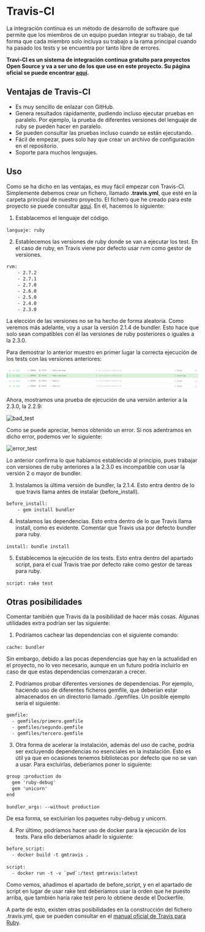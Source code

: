 # Travis-CI

La integración continua es un método de desarrollo de software que permite que los miembros de un equipo puedan integrar su trabajo, de tal forma que cada miembro solo incluya su trabajo a la rama principal cuando ha pasado los tests y se encuentra por tanto libre de errores.

**Travi-CI es un sistema de integración continua gratuito para proyectos Open Source y va a ser uno de los que use en este proyecto. Su página oficial se puede encontrar [aquí](https://travis-ci.com/).**

## Ventajas de Travis-CI

- Es muy sencillo de enlazar con GitHub.
- Genera resultados rápidamente, pudiendo incluso ejecutar pruebas en paralelo. Por ejemplo, la prueba de diferentes versiones del lenguaje de ruby se pueden hacer en paralelo.
- Se pueden consultar las pruebas incluso cuando se están ejecutando.
- Fácil de empezar, pues solo hay que crear un archivo de configuración en el repositorio.
- Soporte para muchos lenguajes.

## Uso

Como se ha dicho en las ventajas, es muy fácil empezar con Travis-CI. Simplemente debemos crear un fichero, llamado **.travis.yml**, que esté en la carpeta principal de nuestro proyecto. El fichero que he creado para este proyecto se puede consultar [aquí](https://github.com/joseegc10/get-match/blob/master/.travis.yml). En él, hacemos lo siguiente:

1. Establacemos el lenguaje del código.

`languaje: ruby`

2. Establecemos las versiones de ruby donde se van a ejecutar los test. En el caso de ruby, en Travis viene por defecto usar rvm como gestor de versiones.

```
rvm:
    - 2.7.2
    - 2.7.1
    - 2.7.0
    - 2.6.0
    - 2.5.0
    - 2.4.0
    - 2.3.0
```

La elección de las versiones no se ha hecho de forma aleatoria. Como veremos más adelante, voy a usar la versión 2.1.4 de bundler. Esto hace que solo sean compatibles con él las versiones de ruby posteriores o iguales a la 2.3.0.

Para demostrar lo anterior muestro en primer lugar la correcta ejecución de los tests con las versiones anteriores:

![ok_test](https://github.com/joseegc10/get-match/blob/master/docs/img/travis/ok_version.png)

Ahora, mostramos una prueba de ejecución de una versión anterior a la 2.3.0, la 2.2.9:

![bad_test](https://github.com/joseegc10/get-match/blob/master/docs/img/travis/bad_version.png)

Como se puede apreciar, hemos obtenido un error. Si nos adentramos en dicho error, podemos ver lo siguiente:

![error_test](https://github.com/joseegc10/get-match/blob/master/docs/img/travis/error_version.png)

Lo anterior confirma lo que habíamos establecido al principio, pues trabajar con versiones de ruby anteriores a la 2.3.0 es incompatible con usar la versión 2 o mayor de bundler.

3. Instalamos la última versión de bundler, la 2.1.4. Esto entra dentro de lo que travis llama antes de instalar (before_install).

```
before_install:
    - gem install bundler
```

4. Instalamos las dependencias. Esto entra dentro de lo que Travis llama install, como es evidente. Comentar que Travis usa por defecto bundler para ruby.

`install: bundle install`

5. Establecemos la ejecución de los tests. Esto entra dentro del apartado script, para el cual Travis trae por defecto rake como gestor de tareas para ruby.

`script: rake test`

## Otras posibilidades

Comentar también que Travis da la posibilidad de hacer más cosas. Algunas utilidades extra podrían ser las siguiente:

1. Podríamos cachear las dependencias con el siguiente comando:

`cache: bundler`

Sin embargo, debido a las pocas dependencias que hay en la actualidad en el proyecto, no lo veo necesario, aunque en un futuro podría incluirlo en caso de que estas dependencias comenzaran a crecer.

2. Podríamos probar diferentes versiones de dependencias. Por ejemplo, haciendo uso de diferentes ficheros gemfile, que deberían estar almacenados en un directorio llamado ./gemfiles. Un posible ejemplo sería el siguiente:

```
gemfile:
  - gemfiles/primero.gemfile
  - gemfiles/segundo.gemfile
  - gemfiles/tercero.gemfile
```

3. Otra forma de acelerar la instalación, además del uso de cache, podría ser excluyendo dependencias no esenciales en la instalación. Esto es útil ya que en ocasiones tenemos bibliotecas por defecto que no se van a usar. Para excluirlas, deberíamos poner lo siguiente:

```
group :production do
  gem 'ruby-debug'
  gem 'unicorn'
end

bundler_args: --without production
```

De esa forma, se excluirían los paquetes ruby-debug y unicorn.

4. Por último, podríamos hacer uso de docker para la ejecución de los tests. Para ello deberíamos añadir lo siguiente:

```
before_script:
  - docker build -t gmtravis .

script:
  - docker run -t -v `pwd`:/test gmtravis:latest
```

Como vemos, añadimos el apartado de before_script, y en el apartado de script en lugar de usar rake test deberíamos usar la orden que he puesto arriba, que también haría rake test pero lo obtiene desde el Dockerfile.

A parte de esto, existen otras posibilidades en la construcción del fichero .travis.yml, que se pueden consultar en el [manual oficial de Travis para Ruby](https://docs.travis-ci.com/user/languages/ruby/).
